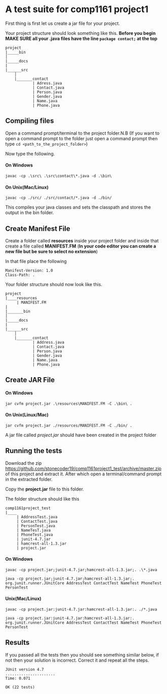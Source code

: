 # A test suite for comp1161 project1


First thing is first let us create a jar file for your project.

Your project structure should look something like this. **Before you begin MAKE SURE all your .java files have the line ```package contact;``` at the top**

```
project
|_____bin
│
|_____docs
|
|______src
    │
    |_______contact
            | Adress.java
            | Contact.java
            | Person.java
            | Gender.java
            | Name.java
            | Phone.java
```

## Compiling files
Open a command prompt/terminal to the project folder.N.B (If you want to open a command prompt to the folder just open a command prompt then type ```cd <path_to_the_project_folder>```)

Now type the following. 
#### On Windows
``` 
javac -cp .\src\ .\src\contact\*.java -d .\bin\ 
```

#### On Unix(Mac/Linux)
``` 
javac -cp ./src/ ./src/contact/*.java -d ./bin/ 
```
This compiles your java classes and sets the classpath and stores the output in the bin folder.

## Create Manifest File
Create a folder called **resources** inside your project folder and inside that create a file called **MANIFEST.FM**  (**In your code editor you can create a new file but be sure to select no extension**)

In that file place the following
```
Manifest-Version: 1.0
Class-Path: .

```
Your folder structure should now look like this.

```
project
|____resources
     | MANIFEST.FM
|
|_______bin
│
|_____docs
|
|______src
    │
    |_______contact
            | Address.java
            | Contact.java
            | Person.java
            | Gender.java
            | Name.java
            | Phone.java
```

## Create JAR File

#### On Windows

``` jar cvfm project.jar .\resources\MANIFEST.FM -C .\bin\ . ```

#### On Unix(Linux/Mac)
``` jar cvfm project.jar ./resources/MANIFEST.FM -C ./bin/ . ```

A jar file called *project.jar* should have been created in the project folder


## Running the tests

Download the zip https://github.com/stonecoder19/comp1161project1_test/archive/master.zip of this project and extract it. After which open a terminal/command prompt in the extracted folder.

Copy the **project.jar** file to this folder.

The folder structure should like this
```
comp1161project_test
|____
     | AddressTest.java
     | ContactTest.java
     | PersonTest.java
     | NameTesT.java
     | PhoneTest.java
     | junit-4.7.jar
     | hamcrest-all-1.3.jar
     | project.jar
```

#### On Windows

```
javac -cp project.jar;junit-4.7.jar;hamcrest-all-1.3.jar;. .\*.java 
```
```
java -cp project.jar;junit-4.7.jar;hamcrest-all-1.3.jar;. org.junit.runner.JUnitCore AddressTest ContactTest NameTest PhoneTest PersonTest
```

#### Unix(Mac/Linux)
```
javac -cp project.jar:junit-4.7.jar:hamcrest-all-1.3.jar:. ./*.java 
```
```
java -cp project.jar:junit-4.7.jar:hamcrest-all-1.3.jar:. org.junit.runner.JUnitCore AddressTest ContactTest NameTest PhoneTest PersonTest
```

## Results

If you passed all the tests then you should see something similar below, if not then your solution is incorrect. Correct it and repeat all the steps.
``` 
JUnit version 4.7
......................
Time: 0.071

OK (22 tests)
```


